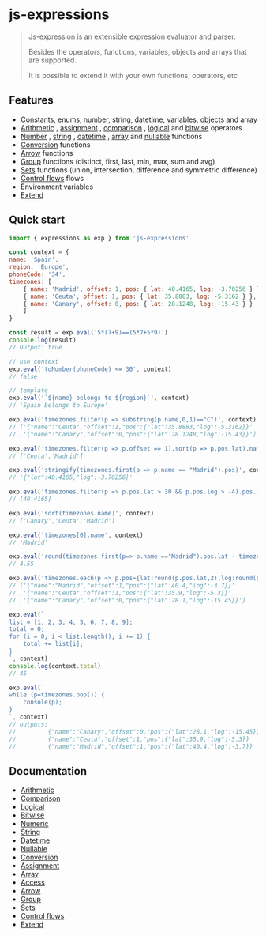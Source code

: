 # js-expressions

>Js-expression is an extensible expression evaluator and parser.
>
>Besides the operators, functions, variables, objects and arrays that are supported.
>
>It is possible to extend it with your own functions, operators, etc

## Features

- Constants, enums, number, string, datetime, variables, objects and array
- [Arithmetic](https://github.com/FlavioLionelRita/js-expressions/wiki/Arithmetic)
, [assignment](https://github.com/FlavioLionelRita/js-expressions/wiki/Assignment)
, [comparison](https://github.com/FlavioLionelRita/js-expressions/wiki/Comparison)
, [logical](https://github.com/FlavioLionelRita/js-expressions/wiki/Logical)
and [bitwise](https://github.com/FlavioLionelRita/js-expressions/wiki/Bitwise) operators
- [Number](https://github.com/FlavioLionelRita/js-expressions/wiki/Numeric)
, [string](https://github.com/FlavioLionelRita/js-expressions/wiki/String)
,	[datetime](https://github.com/FlavioLionelRita/js-expressions/wiki/Datetime)
, [array](https://github.com/FlavioLionelRita/js-expressions/wiki/Array)
and [nullable](https://github.com/FlavioLionelRita/js-expressions/wiki/Nullable) functions
- [Conversion](https://github.com/FlavioLionelRita/js-expressions/wiki/Conversion) functions
- [Arrow](https://github.com/FlavioLionelRita/js-expressions/wiki/Arrow) functions
- [Group](https://github.com/FlavioLionelRita/js-expressions/wiki/Group) functions (distinct, first, last, min, max, sum and avg)
- [Sets](https://github.com/FlavioLionelRita/js-expressions/wiki/Sets) functions (union, intersection, difference and symmetric difference)
- [Control flows](https://github.com/FlavioLionelRita/js-expressions/wiki/Flows) flows
- Environment variables
- [Extend](https://github.com/FlavioLionelRita/js-expressions/wiki/Extend)

## Quick start

```javascript
import { expressions as exp } from 'js-expressions'

const context = {
name: 'Spain',
region: 'Europe',
phoneCode: '34',
timezones: [
	{ name: 'Madrid', offset: 1, pos: { lat: 40.4165, log: -3.70256 } },
	{ name: 'Ceuta', offset: 1, pos: { lat: 35.8883, log: -5.3162 } },
	{ name: 'Canary', offset: 0, pos: { lat: 28.1248, log: -15.43 } }
	]
}

const result = exp.eval('5*(7+9)==(5*7+5*9)')
console.log(result)
// Output: true

// use context
exp.eval('toNumber(phoneCode) <= 30', context)
// false

// template
exp.eval('`${name} belongs to ${region}`', context)
// 'Spain belongs to Europe'

exp.eval('timezones.filter(p => substring(p.name,0,1)=="C")', context)
// ['{"name":"Ceuta","offset":1,"pos":{"lat":35.8883,"log":-5.3162}}'
// ,'{"name":"Canary","offset":0,"pos":{"lat":28.1248,"log":-15.43}}']

exp.eval('timezones.filter(p => p.offset == 1).sort(p => p.pos.lat).name', context)
// ['Ceuta','Madrid']

exp.eval('stringify(timezones.first(p => p.name == "Madrid").pos)', context)
// '{"lat":40.4165,"log":-3.70256}'

exp.eval('timezones.filter(p => p.pos.lat > 30 && p.pos.log > -4).pos.lat', context)
// [40.4165]

exp.eval('sort(timezones.name)', context)
// ['Canary','Ceuta','Madrid']

exp.eval('timezones[0].name', context)
// 'Madrid'

exp.eval('round(timezones.first(p=> p.name =="Madrid").pos.lat - timezones.first(p=> p.name =="Ceuta").pos.lat,2)', context)
// 4.55

exp.eval('timezones.each(p => p.pos={lat:round(p.pos.lat,2),log:round(p.pos.log,2)}).map(p=> stringify(p))', context)
// ['{"name":"Madrid","offset":1,"pos":{"lat":40.4,"log":-3.7}}'
// ,'{"name":"Ceuta","offset":1,"pos":{"lat":35.9,"log":-5.3}}'
// ,'{"name":"Canary","offset":0,"pos":{"lat":28.1,"log":-15.45}}']

exp.eval(`
list = [1, 2, 3, 4, 5, 6, 7, 8, 9];
total = 0;
for (i = 0; i < list.length(); i += 1) {
	total += list[i];
}
`, context)
console.log(context.total)
// 45

exp.eval(`
while (p=timezones.pop()) {
	console(p);
}
`, context)
// outputs:
//         {"name":"Canary","offset":0,"pos":{"lat":28.1,"log":-15.45}}
//         {"name":"Ceuta","offset":1,"pos":{"lat":35.9,"log":-5.3}}
//         {"name":"Madrid","offset":1,"pos":{"lat":40.4,"log":-3.7}}
```

## Documentation

- [Arithmetic](https://github.com/FlavioLionelRita/js-expressions/wiki/Arithmetic)
- [Comparison](https://github.com/FlavioLionelRita/js-expressions/wiki/Comparison)
- [Logical](https://github.com/FlavioLionelRita/js-expressions/wiki/Logical)
- [Bitwise](https://github.com/FlavioLionelRita/js-expressions/wiki/Bitwise)
- [Numeric](https://github.com/FlavioLionelRita/js-expressions/wiki/Numeric)
- [String](https://github.com/FlavioLionelRita/js-expressions/wiki/String)
- [Datetime](https://github.com/FlavioLionelRita/js-expressions/wiki/Datetime)
- [Nullable](https://github.com/FlavioLionelRita/js-expressions/wiki/Nullable)
- [Conversion](https://github.com/FlavioLionelRita/js-expressions/wiki/Conversion)
- [Assignment](https://github.com/FlavioLionelRita/js-expressions/wiki/Assignment)
- [Array](https://github.com/FlavioLionelRita/js-expressions/wiki/Array)
- [Access](https://github.com/FlavioLionelRita/js-expressions/wiki/Access)
- [Arrow](https://github.com/FlavioLionelRita/js-expressions/wiki/Arrow)
- [Group](https://github.com/FlavioLionelRita/js-expressions/wiki/Group)
- [Sets](https://github.com/FlavioLionelRita/js-expressions/wiki/Sets)
- [Control flows](https://github.com/FlavioLionelRita/js-expressions/wiki/Flows)
- [Extend](https://github.com/FlavioLionelRita/js-expressions/wiki/Extend)


